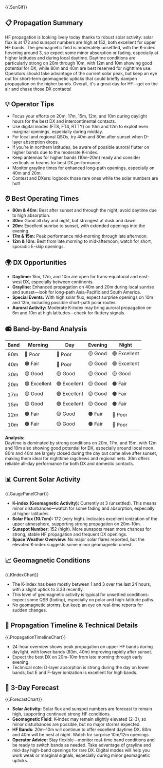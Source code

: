 {{.SunGif}}

## 📋 Propagation Summary

HF propagation is looking lively today thanks to robust solar activity: solar flux is at 172 and sunspot numbers are high at 152, both excellent for upper HF bands. The geomagnetic field is moderately unsettled, with the K-index hovering around 3, so expect some minor absorption or fading, especially at higher latitudes and during local daytime. Daytime conditions are particularly strong on 20m through 10m, with 12m and 10m showing good potential for DX, while 80m and 40m are best reserved for nighttime use. Operators should take advantage of the current solar peak, but keep an eye out for short-term geomagnetic upticks that could briefly dampen propagation on the higher bands. Overall, it's a great day for HF—get on the air and chase those DX contacts!

## 💡 Operator Tips

- Focus your efforts on 20m, 17m, 15m, 12m, and 10m during daylight hours for the best DX and intercontinental contacts.
- Use digital modes (FT8, FT4, RTTY) on 10m and 12m to exploit even marginal openings, especially during midday.
- For local and regional QSOs, try 40m and 80m after sunset when D-layer absorption drops.
- If you’re in northern latitudes, be aware of possible auroral flutter on higher bands due to the moderate K-index.
- Keep antennas for higher bands (10m–20m) ready and consider verticals or beams for best DX performance.
- Monitor grayline times for enhanced long-path openings, especially on 40m and 20m.
- Contest and DXers: logbook those rare ones while the solar numbers are hot!

## ⏰ Best Operating Times

- **80m & 40m:** Best after sunset and through the night; avoid daytime due to high absorption.
- **30m:** Good all day and night, but strongest at dusk and dawn.
- **20m:** Excellent sunrise to sunset, with extended openings into the evening.
- **17m & 15m:** Peak performance mid-morning through late afternoon.
- **12m & 10m:** Best from late morning to mid-afternoon; watch for short, sporadic E-skip openings.

## 🌍 DX Opportunities

- **Daytime:** 15m, 12m, and 10m are open for trans-equatorial and east-west DX, especially between continents.
- **Grayline:** Enhanced propagation on 40m and 20m during local sunrise and sunset—look for long-path Asia-Pacific and South America.
- **Special Events:** With high solar flux, expect surprise openings on 10m and 12m, including possible short-path polar routes.
- **Auroral Activity:** Moderate K-index may bring auroral propagation on 6m and 10m at high latitudes—check for fluttery signals.

## 📻 Band-by-Band Analysis

| Band  | Morning        | Day            | Evening        | Night          |
|-------|----------------|----------------|----------------|----------------|
| 80m   | 🔴 Poor        | 🔴 Poor        | 🟡 Good        | 🟢 Excellent   |
| 40m   | 🟠 Fair        | 🔴 Poor        | 🟡 Good        | 🟢 Excellent   |
| 30m   | 🟡 Good        | 🟡 Good        | 🟡 Good        | 🟡 Good        |
| 20m   | 🟢 Excellent   | 🟢 Excellent   | 🟡 Good        | 🟠 Fair        |
| 17m   | 🟡 Good        | 🟢 Excellent   | 🟡 Good        | 🟠 Fair        |
| 15m   | 🟡 Good        | 🟢 Excellent   | 🟡 Good        | 🟠 Fair        |
| 12m   | 🟠 Fair        | 🟡 Good        | 🟠 Fair        | 🔴 Poor        |
| 10m   | 🟠 Fair        | 🟡 Good        | 🟠 Fair        | 🔴 Poor        |

**Analysis:**  
Daytime is dominated by strong conditions on 20m, 17m, and 15m, with 12m and 10m also showing good potential for DX, especially around local noon. 80m and 40m are largely closed during the day but come alive after sunset, making them ideal for nighttime ragchews and regional nets. 30m offers reliable all-day performance for both DX and domestic contacts.

## 📊 Current Solar Activity

{{.GaugePanelChart}}

- **K-index (Geomagnetic Activity):** Currently at 3 (unsettled). This means minor disturbances—watch for some fading and absorption, especially at higher latitudes.
- **Solar Flux (10.7cm):** 172 (very high). Indicates excellent ionization of the upper atmosphere, supporting strong propagation on 20m–10m.
- **Sunspot Number:** 152 (high). More sunspots mean more chances for strong, stable HF propagation and frequent DX openings.
- **Space Weather Overview:** No major solar flares reported, but the elevated K-index suggests some minor geomagnetic unrest.

## 📈 Geomagnetic Conditions

{{.KIndexChart}}

- The K-index has been mostly between 1 and 3 over the last 24 hours, with a slight uptick to 3.33 recently.
- This level of geomagnetic activity is typical for unsettled conditions: expect some QSB (fading), especially on polar and high-latitude paths.
- No geomagnetic storms, but keep an eye on real-time reports for sudden changes.

## 📡 Propagation Timeline & Technical Details

{{.PropagationTimelineChart}}

- 24-hour overview shows peak propagation on upper HF bands during daylight, with lower bands (80m, 40m) improving rapidly after sunset.
- Expect the best DX on 20m–10m from late morning through early evening.
- Technical note: D-layer absorption is strong during the day on lower bands, but E and F-layer ionization is excellent for high bands.

## 🔮 3-Day Forecast

{{.ForecastChart}}

- **Solar Activity:** Solar flux and sunspot numbers are forecast to remain high, supporting continued strong HF conditions.
- **Geomagnetic Field:** K-index may remain slightly elevated (2–3), so minor disturbances are possible, but no major storms expected.
- **HF Bands:** 20m–10m will continue to offer excellent daytime DX. 80m and 40m will be best at night. Watch for surprise 10m/12m openings.
- **Operator Advice:** Stay flexible—monitor real-time band conditions and be ready to switch bands as needed. Take advantage of grayline and mid-day high-band openings for rare DX. Digital modes will help you work weak or marginal signals, especially during minor geomagnetic upticks.